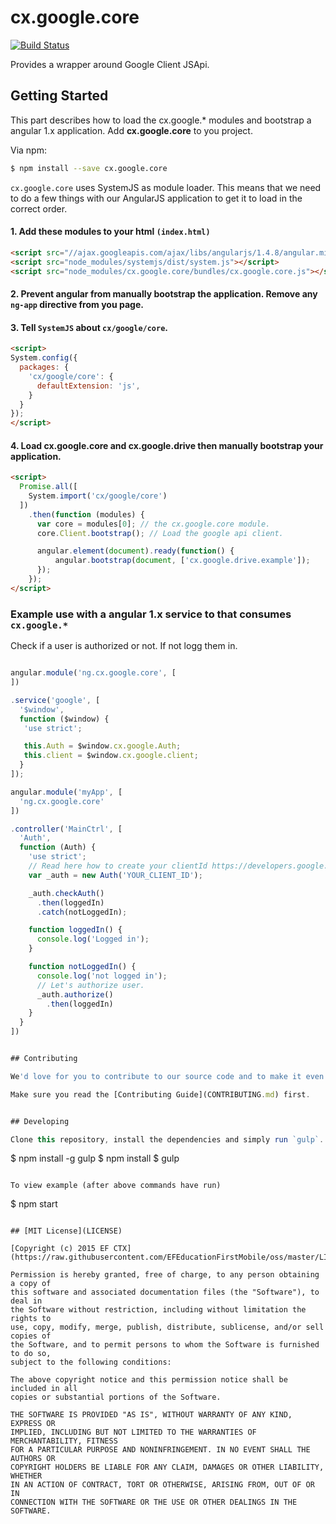 # cx.google.core
[![Build Status](https://travis-ci.org/ef-ctx/cx.google.core.svg?branch=master)](https://travis-ci.org/ef-ctx/cx.google.core)


Provides a wrapper around Google Client JSApi.


## Getting Started

This part describes how to load the cx.google.* modules and bootstrap a angular 1.x application.
Add **cx.google.core** to you project.

Via npm:

```bash
$ npm install --save cx.google.core
```

`cx.google.core` uses SystemJS as module loader. This means that we need to do a few things with our AngularJS application to get it to load in the correct order.

#### 1. Add these modules to your html `(index.html)`

```html
<script src="//ajax.googleapis.com/ajax/libs/angularjs/1.4.8/angular.min.js"></script>
<script src="node_modules/systemjs/dist/system.js"></script>
<script src="node_modules/cx.google.core/bundles/cx.google.core.js"></script>
```

#### 2. Prevent angular from manually bootstrap the application. Remove any `ng-app` directive from you page.

#### 3. Tell `SystemJS` about `cx/google/core`.

```html
<script>
System.config({
  packages: {
    'cx/google/core': {
      defaultExtension: 'js',
    }
  }
});
</script>
```

#### 4. Load cx.google.core and cx.google.drive then manually bootstrap your application.

```html
<script>
  Promise.all([
    System.import('cx/google/core')
  ])
    .then(function (modules) {
      var core = modules[0]; // the cx.google.core module.
      core.Client.bootstrap(); // Load the google api client.

      angular.element(document).ready(function() {
          angular.bootstrap(document, ['cx.google.drive.example']);
      });
    });
</script>
```

### Example use with a angular 1.x service to that consumes `cx.google.*` 

Check if a user is authorized or not. If not logg them in.

```javascript

angular.module('ng.cx.google.core', [
])

.service('google', [
  '$window',
  function ($window) {
   'use strict';

   this.Auth = $window.cx.google.Auth;
   this.client = $window.cx.google.client;
  }
]);

angular.module('myApp', [
  'ng.cx.google.core'
])

.controller('MainCtrl', [
  'Auth',
  function (Auth) {
    'use strict';
    // Read here how to create your clientId https://developers.google.com/drive/v3/web/quickstart/js
    var _auth = new Auth('YOUR_CLIENT_ID');

    _auth.checkAuth()
      .then(loggedIn)
      .catch(notLoggedIn);

    function loggedIn() {
      console.log('Logged in');
    }

    function notLoggedIn() {
      console.log('not logged in');
      // Let's authorize user.
      _auth.authorize()
        .then(loggedIn)
    }
  }
])


## Contributing

We'd love for you to contribute to our source code and to make it even better than it is today!

Make sure you read the [Contributing Guide](CONTRIBUTING.md) first.


## Developing

Clone this repository, install the dependencies and simply run `gulp`.

```
$ npm install -g gulp
$ npm install
$ gulp
```

To view example (after above commands have run)

```
$ npm start 
```

## [MIT License](LICENSE)

[Copyright (c) 2015 EF CTX](https://raw.githubusercontent.com/EFEducationFirstMobile/oss/master/LICENSE)

Permission is hereby granted, free of charge, to any person obtaining a copy of
this software and associated documentation files (the "Software"), to deal in
the Software without restriction, including without limitation the rights to
use, copy, modify, merge, publish, distribute, sublicense, and/or sell copies of
the Software, and to permit persons to whom the Software is furnished to do so,
subject to the following conditions:

The above copyright notice and this permission notice shall be included in all
copies or substantial portions of the Software.

THE SOFTWARE IS PROVIDED "AS IS", WITHOUT WARRANTY OF ANY KIND, EXPRESS OR
IMPLIED, INCLUDING BUT NOT LIMITED TO THE WARRANTIES OF MERCHANTABILITY, FITNESS
FOR A PARTICULAR PURPOSE AND NONINFRINGEMENT. IN NO EVENT SHALL THE AUTHORS OR
COPYRIGHT HOLDERS BE LIABLE FOR ANY CLAIM, DAMAGES OR OTHER LIABILITY, WHETHER
IN AN ACTION OF CONTRACT, TORT OR OTHERWISE, ARISING FROM, OUT OF OR IN
CONNECTION WITH THE SOFTWARE OR THE USE OR OTHER DEALINGS IN THE SOFTWARE.